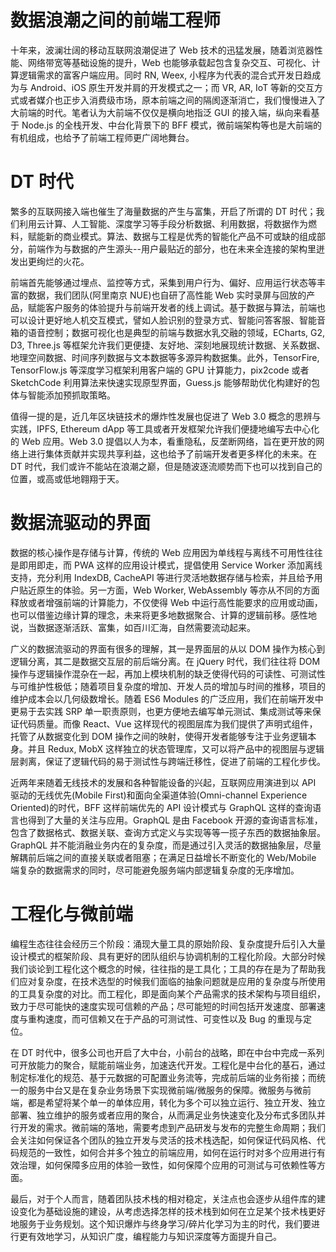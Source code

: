 

# 数据浪潮之间的前端工程师

十年来，波澜壮阔的移动互联网浪潮促进了 Web 技术的迅猛发展，随着浏览器性能、网络带宽等基础设施的提升，Web 也能够承载起包含复杂交互、可视化、计算逻辑需求的富客户端应用。同时 RN, Weex, 小程序为代表的混合式开发日趋成为与 Android、iOS 原生开发并肩的开发模式之一；而 VR, AR, IoT 等新的交互方式或者媒介也正步入消费级市场，原本前端之间的隔阂逐渐消亡，我们慢慢进入了大前端的时代。笔者认为大前端不仅仅是横向地指泛 GUI 的接入端，纵向来看基于 Node.js 的全栈开发、中台化背景下的 BFF 模式，微前端架构等也是大前端的有机组成，也给予了前端工程师更广阔地舞台。

# DT 时代

繁多的互联网接入端也催生了海量数据的产生与富集，开启了所谓的 DT 时代；我们利用云计算、人工智能、深度学习等手段分析数据、利用数据，将数据作为燃料，赋能新的商业模式。算法、数据与工程是优秀的智能化产品不可或缺的组成部分，前端作为与数据的产生源头--用户最贴近的部分，也在未来全连接的架构里迸发出更绚烂的火花。

前端首先能够通过埋点、监控等方式，采集到用户行为、偏好、应用运行状态等丰富的数据，我们团队(阿里南京 NUE)也自研了高性能 Web 实时录屏与回放的产品，赋能客户服务的体验提升与前端开发者的线上调试。基于数据与算法，前端也可以设计更好地人机交互模式，譬如人脸识别的登录方式、智能问答客服、智能音箱的语音控制；数据可视化也是典型的前端与数据水乳交融的领域，ECharts, G2, D3, Three.js 等框架允许我们更便捷、友好地、深刻地展现统计数据、关系数据、地理空间数据、时间序列数据与文本数据等多源异构数据集。此外，TensorFire, TensorFlow.js 等深度学习框架利用客户端的 GPU 计算能力，pix2code 或者 SketchCode 利用算法来快速实现原型界面，Guess.js 能够帮助优化构建好的包体与智能添加预抓取策略。

值得一提的是，近几年区块链技术的爆炸性发展也促进了 Web 3.0 概念的思辨与实践，IPFS, Ethereum dApp 等工具或者开发框架允许我们便捷地编写去中心化的 Web 应用。Web 3.0 提倡以人为本，看重隐私，反垄断网络，旨在更开放的网络上进行集体贡献并实现共享利益，这也给予了前端开发者更多样化的未来。在 DT 时代，我们或许不能站在浪潮之巅，但是随波逐流顺势而下也可以找到自己的位置，或高或低地翱翔于天。

# 数据流驱动的界面

数据的核心操作是存储与计算，传统的 Web 应用因为单线程与离线不可用性往往是即用即走，而 PWA 这样的应用设计模式，提倡使用 Service Worker 添加离线支持，充分利用 IndexDB, CacheAPI 等进行灵活地数据存储与检索，并且给予用户贴近原生的体验。另一方面，Web Worker, WebAssembly 等亦从不同的方面释放或者增强前端的计算能力，不仅使得 Web 中运行高性能要求的应用或动画，也可以借鉴边缘计算的理念，未来将更多地数据聚合、计算的逻辑前移。感性地说，当数据逐渐活跃、富集，如百川汇海，自然需要流动起来。

广义的数据流驱动的界面有很多的理解，其一是界面层的从以 DOM 操作为核心到逻辑分离，其二是数据交互层的前后端分离。在 jQuery 时代，我们往往将 DOM 操作与逻辑操作混杂在一起，再加上模块机制的缺乏使得代码的可读性、可测试性与可维护性极低；随着项目复杂度的增加、开发人员的增加与时间的推移，项目的维护成本会以几何级数增长。随着 ES6 Modules 的广泛应用，我们在前端开发中更易于去实践 SRP 单一职责原则，也更方便地去编写单元测试、集成测试等来保证代码质量。而像 React、Vue 这样现代的视图层库为我们提供了声明式组件，托管了从数据变化到 DOM 操作之间的映射，使得开发者能够专注于业务逻辑本身。并且 Redux, MobX 这样独立的状态管理库，又可以将产品中的视图层与逻辑层剥离，保证了逻辑代码的易于测试性与跨端迁移性，促进了前端的工程化步伐。

近两年来随着无线技术的发展和各种智能设备的兴起，互联网应用演进到以 API 驱动的无线优先(Mobile First)和面向全渠道体验(Omni-channel Experience Oriented)的时代，BFF 这样前端优先的 API 设计模式与 GraphQL 这样的查询语言也得到了大量的关注与应用。GraphQL 是由 Facebook 开源的查询语言标准，包含了数据格式、数据关联、查询方式定义与实现等等一揽子东西的数据抽象层。GraphQL 并不能消融业务内在的复杂度，而是通过引入灵活的数据抽象层，尽量解耦前后端之间的直接关联或者阻塞；在满足日益增长不断变化的 Web/Mobile 端复杂的数据需求的同时，尽可能避免服务端内部逻辑复杂度的无序增加。

# 工程化与微前端

编程生态往往会经历三个阶段：涌现大量工具的原始阶段、复杂度提升后引入大量设计模式的框架阶段、具有更好的团队组织与协调机制的工程化阶段。大部分时候我们谈论到工程化这个概念的时候，往往指的是工具化；工具的存在是为了帮助我们应对复杂度，在技术选型的时候我们面临的抽象问题就是应用的复杂度与所使用的工具复杂度的对比。而工程化，即是面向某个产品需求的技术架构与项目组织，致力于尽可能快的速度实现可信赖的产品；尽可能短的时间包括开发速度、部署速度与重构速度，而可信赖又在于产品的可测试性、可变性以及 Bug 的重现与定位。

在 DT 时代中，很多公司也开启了大中台，小前台的战略，即在中台中完成一系列可开放能力的聚合，赋能前端业务，加速迭代开发。工程化是中台化的基石，通过制定标准化的规范、基于元数据的可配置业务流等，完成前后端的业务衔接；而统一的服务中台又是在复杂业务场景下实现微前端/微服务的保障。微服务与微前端，都是希望将某个单一的单体应用，转化为多个可以独立运行、独立开发、独立部署、独立维护的服务或者应用的聚合，从而满足业务快速变化及分布式多团队并行开发的需求。微前端的落地，需要考虑到产品研发与发布的完整生命周期；我们会关注如何保证各个团队的独立开发与灵活的技术栈选配，如何保证代码风格、代码规范的一致性，如何合并多个独立的前端应用，如何在运行时对多个应用进行有效治理，如何保障多应用的体验一致性，如何保障个应用的可测试与可依赖性等方面。

最后，对于个人而言，随着团队技术栈的相对稳定，关注点也会逐步从组件库的建设变化为基础设施的建设，从考虑选择怎样的技术栈到如何在立足某个技术栈更好地服务于业务规划。这个知识爆炸与终身学习/碎片化学习为主的时代，我们要进行更有效地学习，从知识广度，编程能力与知识深度等方面提升自己。

